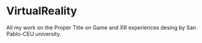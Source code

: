 # VirtualReality
All my work on the Proper Title on Game and XR experiences desing by San Pablo-CEU university.

